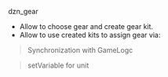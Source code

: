 dzn_gear

- Allow to choose gear and create gear kit.
- Allow to use created kits to assign gear via:

> Synchronization with GameLogc

> setVariable for unit
